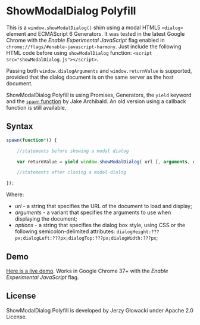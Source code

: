 ShowModalDialog Polyfill
========================

This is a `window.showModalDialog()` shim using a modal HTML5 `<dialog>` element and ECMAScript 6 Generators. It was tested in the latest Google Chrome with the *Enable Experimental JavaScript* flag enabled in `chrome://flags/#enable-javascript-harmony`. Just include the following HTML code before using `showModalDialog` function: `<script src="showModalDialog.js"></script>`.

Passing both `window.dialogArguments` and `window.returnValue` is supported, provided that the dialog document is on the same server as the host document.

ShowModalDialog Polyfill is using Promises, Generators, the `yield` keyword and the [`spawn` function](https://gist.github.com/jakearchibald/31b89cba627924972ad6) by Jake Archibald. An old version using a callback function is still available.

Syntax
------

```javascript
spawn(function*() {

    //statements before showing a modal dialog

    var returnValue = yield window.showModalDialog( url [, arguments, options] );

    //statements after closing a modal dialog

});
```

Where:

 - *url* - a string that specifies the URL of the document to load and display;
 - *arguments* - a variant that specifies the arguments to use when displaying the document;
 - *options* - a string that specifies the dialog box style, using CSS or the following semicolon-delimited attributes: `dialogHeight:???px;dialogLeft:???px;dialogTop:???px;dialogWidth:???px`;

Demo
----

[Here is a live demo](http://niutech.github.com/showModalDialog/demo.html). Works in Google Chrome 37+ with the *Enable Experimental JavaScript* flag.

License
-------

ShowModalDialog Polyfill is developed by Jerzy Głowacki under Apache 2.0 License.
